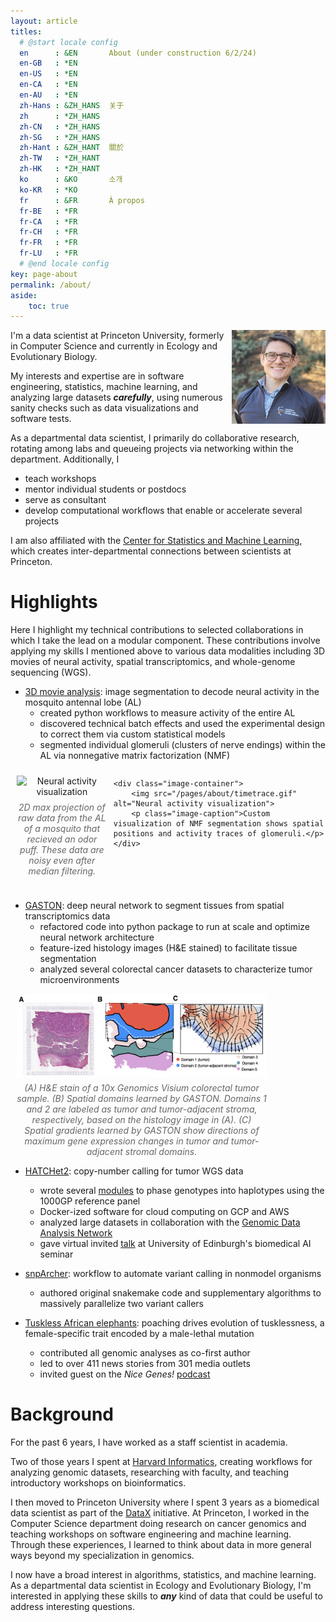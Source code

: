 ```yaml
---
layout: article
titles:
  # @start locale config
  en      : &EN       About (under construction 6/2/24)
  en-GB   : *EN
  en-US   : *EN
  en-CA   : *EN
  en-AU   : *EN
  zh-Hans : &ZH_HANS  关于
  zh      : *ZH_HANS
  zh-CN   : *ZH_HANS
  zh-SG   : *ZH_HANS
  zh-Hant : &ZH_HANT  關於
  zh-TW   : *ZH_HANT
  zh-HK   : *ZH_HANT
  ko      : &KO       소개
  ko-KR   : *KO
  fr      : &FR       À propos
  fr-BE   : *FR
  fr-CA   : *FR
  fr-CH   : *FR
  fr-FR   : *FR
  fr-LU   : *FR
  # @end locale config
key: page-about
permalink: /about/
aside:
    toc: true
---
```


<img align="right" src="/pages/about/headshot.jpg" style="width:150px;height:150px;">

I'm a data scientist at Princeton University, formerly in Computer Science and currently in Ecology and Evolutionary Biology. 

My interests and expertise are in software engineering, statistics, machine learning, and analyzing large datasets ***carefully***, using numerous sanity checks such as data visualizations and software tests. 


As a departmental data scientist, I primarily do collaborative research, rotating among labs and queueing projects via networking within the department. Additionally, I 

- teach workshops
- mentor individual students or postdocs
- serve as consultant
- develop computational workflows that enable or accelerate several projects


I am also affiliated with the [Center for Statistics and Machine Learning](https://csml.princeton.edu/), which creates inter-departmental connections between scientists at Princeton.


# Highlights

Here I highlight my technical contributions to selected collaborations in which I take the lead on a modular component. These contributions involve applying my skills I mentioned above to various data modalities including 3D movies of neural activity, spatial transcriptomics, and whole-genome sequencing (WGS).

- [3D movie analysis](https://github.com/brian-arnold/whole_AL_segmentation): image segmentation to decode neural activity in the mosquito antennal lobe (AL)
  - created python workflows to measure activity of the entire AL
  - discovered technical batch effects and used the experimental design to correct them via custom statistical models
  - segmented individual glomeruli (clusters of nerve endings) within the AL via nonnegative matrix factorization (NMF)


<!-- Ensure there is a clear separation between HTML and any Markdown elements -->
<style>
.container {
    display: flex;
    justify-content: center;  /* Align items to the center horizontally */
    align-items: flex-start;  /* Align items to the top vertically */
    flex-wrap: nowrap;  /* Prevents the items from wrapping */
}

.image-container {
    width: 400px; /* Updated width according to your new image size */
    text-align: center;
    margin: 10px;  /* Adds margin to create some space between the image containers */
}

.image-container img {
    display: block;
    width: 100%;  /* Image will scale with the container */
    height: auto;
}

.image-caption {
    color: #666;
    font-style: italic;
    margin-top: 8px;
}
</style>


<div class="container">  <!-- Parent container to hold both image containers -->
    <div class="image-container">
        <img src="/pages/about/raw.gif" alt="Neural activity visualization">
        <p class="image-caption">2D max projection of raw data from the AL of a mosquito that recieved an odor puff. These data are noisy even after median filtering.</p>
    </div>

    <div class="image-container">
        <img src="/pages/about/timetrace.gif"  alt="Neural activity visualization">
        <p class="image-caption">Custom visualization of NMF segmentation shows spatial positions and activity traces of glomeruli.</p>
    </div>
</div>
<!-- Ensure there is a clear separation between HTML and any Markdown elements -->


- [GASTON](https://www.biorxiv.org/content/10.1101/2023.10.10.561757v1): deep neural network to segment tissues from spatial transcriptomics data
  - refactored code into python package to run at scale and optimize neural network architecture
  - feature-ized histology images (H&E stained) to facilitate tissue segmentation
  - analyzed several colorectal cancer datasets to characterize tumor microenvironments


<div class="image-container">
    <img align="center" src="/pages/about/GASTON.png" alt="GASTON" style="width:800px;">
    <p class="image-caption">(A) H&E stain of a 10x Genomics Visium colorectal tumor sample. (B) Spatial domains learned by GASTON. Domains 1 and 2 are labeled as tumor and tumor-adjacent stroma, respectively, based on the histology image in (A). (C) Spatial gradients learned by GASTON show directions of maximum gene expression changes in tumor and tumor-adjacent stromal domains.</p>
</div>


- [HATCHet2](https://genomebiology.biomedcentral.com/articles/10.1186/s13059-024-03267-x): copy-number calling for tumor WGS data
    - wrote several [modules](https://github.com/raphael-group/hatchet/blob/master/src/hatchet/utils/phase_snps.py) to phase genotypes into haplotypes using the 1000GP reference panel
    - Docker-ized software for cloud computing on GCP and AWS
    - analyzed large datasets in collaboration with the [Genomic Data Analysis Network](https://docs.gdc.cancer.gov/Encyclopedia/pages/Genomic_Data_Analysis_Network/)
    - gave virtual invited [talk](https://web.inf.ed.ac.uk/cdt/biomedical-ai/events/events-past#uoe_featurebox_e98a5cc58bf69187c764e7147d3f1d965:~:text=Brian%20Arnold%2C%20Senior%20Data%20Scientist%2C%20Princeton%20University.) at University of Edinburgh's biomedical AI seminar


- [snpArcher](https://academic.oup.com/mbe/article/41/1/msad270/7466717): workflow to automate variant calling in nonmodel organisms
    - authored original snakemake code and supplementary algorithms to massively parallelize two variant callers


- [Tuskless African elephants](https://www.science.org/doi/10.1126/science.abe7389): poaching drives evolution of tusklessness, a female-specific trait encoded by a male-lethal mutation
    - contributed all genomic analyses as co-first author
    - led to over 411 news stories from 301 media outlets
    - invited guest on the *Nice Genes!* [podcast](https://podcasts.apple.com/ca/podcast/nodding-our-tusks-to-heroic-mutations/id1622851335?i=1000574742314)


# Background

For the past 6 years, I have worked as a staff scientist in academia. 

Two of those years I spent at [Harvard Informatics](https://informatics.fas.harvard.edu/pages/about.html), creating workflows for analyzing genomic datasets, researching with faculty, and teaching introductory workshops on bioinformatics. 

I then moved to Princeton University where I spent 3 years as a biomedical data scientist as part of the [DataX](https://csml.princeton.edu/datax-home) initiative. At Princeton, I worked in the Computer Science department doing research on cancer genomics and teaching workshops on software engineering and machine learning. Through these experiences, I learned to think about data in more general ways beyond my specialization in genomics. 

I now have a broad interest in algorithms, statistics, and machine learning. As a departmental data scientist in Ecology and Evolutionary Biology, I'm interested in applying these skills to ***any*** kind of data that could be useful to address interesting questions. 
